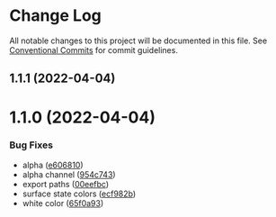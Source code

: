 # Change Log

All notable changes to this project will be documented in this file.
See [Conventional Commits](https://conventionalcommits.org) for commit guidelines.

## 1.1.1 (2022-04-04)



# 1.1.0 (2022-04-04)


### Bug Fixes

* alpha ([e606810](https://github.com/samuelstroschein/pankow-ui/commit/e6068101ddf58d845d3d52bb51a7b0293de0ced5))
* alpha channel ([954c743](https://github.com/samuelstroschein/pankow-ui/commit/954c743cc49b3525aaf9f5069d28f954cda6167b))
* export paths ([00eefbc](https://github.com/samuelstroschein/pankow-ui/commit/00eefbc5524b898edd2d9c47ba82da92f63431ea))
* surface state colors ([ecf982b](https://github.com/samuelstroschein/pankow-ui/commit/ecf982b6bccfaf14869d85cda9a4e60ed6c87b7d))
* white color ([65f0a93](https://github.com/samuelstroschein/pankow-ui/commit/65f0a9380d5a852793497cfdc65c1451c185d811))
